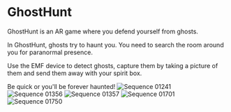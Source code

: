 # GhostHunt
GhostHunt is an AR game where you defend yourself from ghosts.

In GhostHunt, ghosts try to haunt you. You need to search the room around you for paranormal presence. 

Use the EMF device to detect ghosts, capture them by taking a picture of them and send them away with your spirit box.

Be quick or you'll be forever haunted!
![Sequence 01241](https://github.com/user-attachments/assets/f47ad778-332c-49de-b0a5-d3e1f6cbdc12)
![Sequence 01356](https://github.com/user-attachments/assets/6717ca1d-0e6b-44ac-bbbb-20d0c448517d)
![Sequence 01357](https://github.com/user-attachments/assets/fa5f5ad6-5f7d-4c83-a98a-066194910b66)
![Sequence 01701](https://github.com/user-attachments/assets/8e51a6f2-426f-440d-bee6-7488294fc198)
![Sequence 01750](https://github.com/user-attachments/assets/27a355eb-b259-4053-89d1-d7c0bdc98c4c)
